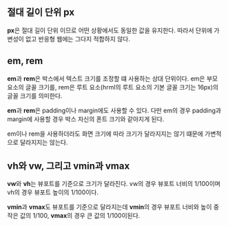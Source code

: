 ## 절대 길이 단위 px

**px**은 절대 길이 단위 이므로 어떤 상황에서도 동일한 값을 유지한다. 따라서 단위에 가변성이 없고 반응형 웹에는 그다지 적합하지 않다.
## em, rem

**em**과 **rem**은 박스에서 텍스트 크기를 조정할 떄 사용하는 상대 단위이다. em은 부모 요소의 글꼴 크기를, rem은 루트 요소(hrml의 루트 요소의 기본 글꼴 크기는 16px)의 글꼴 크기를 의미한다.

**em**과 **rem**은 padding이나 margin에도 사용할 수 있다. 다만 em의 경우 padding과 margin에 사용할 경우 박스 자신의 폰트 크기와 같아지게 된다. 

em이나 rem을 사용하더라도 화면 크기에 따라 크기가 달라지지는 않기 떄문에 가변적으로 달라지지는 않는다.


## vh와 vw, 그리고 vmin과 vmax

**vw**와 **vh**는 뷰포트를 기준으로 크기가 달라진다. vw의 경우 뷰포트 너비의 1/100이며 vh의 경우 뷰포트 높이의 1/100이다.

**vmin**과 **vmax**도 뷰포트를 기준으로 달라지는데 **vmin**의 경우 뷰포트 너비와 높이 중 작은 값의 1/100, **vmax**의 경우 큰 값의 1/100이된다.